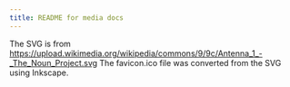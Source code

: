 ```yaml
---
title: README for media docs
---
```


The SVG is from https://upload.wikimedia.org/wikipedia/commons/9/9c/Antenna_1_-_The_Noun_Project.svg
The favicon.ico file was converted from the SVG using Inkscape.

